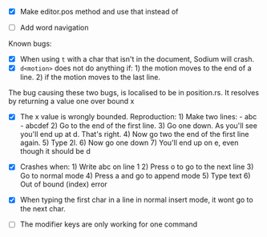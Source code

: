 - [x] Make editor.pos method and use that instead of
- [ ] Add word navigation


Known bugs:

- [x] When using `t` with a char that isn't in the document, Sodium will crash.
- [x] `d<motion>` does not do anything if: 1) the motion moves to the end of a line. 2) if the motion moves to the last line.

The bug causing these two bugs, is localised to be in position.rs. It resolves by returning a value one over bound x

- [x] The x value is wrongly bounded. Reproduction:
      1) Make two lines:
         - abc
         - abcdef
      2) Go to the end of the first line.
      3) Go one down. As you'll see you'll end up at d. That's right.
      4) Now go two the end of the first line again.
      5) Type 2l.
      6) Now go one down
      7) You'll end up on e, even though it should be d

- [x] Crashes when:
      1) Write abc on line 1
      2) Press o to go to the next line
      3) Go to normal mode
      4) Press a and go to append mode
      5) Type text
      6) Out of bound (index) error

- [x] When typing the first char in a line in normal insert mode, it wont go to the next char.

- [ ] The modifier keys are only working for one command
